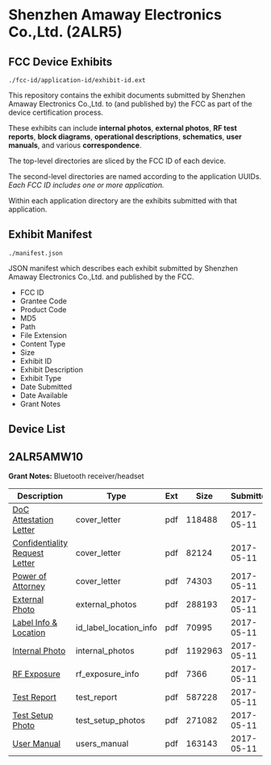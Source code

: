 # Shenzhen Amaway Electronics Co.,Ltd. (2ALR5)
## FCC Device Exhibits

```
./fcc-id/application-id/exhibit-id.ext
```

This repository contains the exhibit documents submitted by Shenzhen Amaway Electronics Co.,Ltd. to (and published by) the FCC as part of the device certification process.

These exhibits can include **internal photos**, **external photos**, **RF test reports**, **block diagrams**, **operational descriptions**, **schematics**, **user manuals**, and various **correspondence**.

The top-level directories are sliced by the FCC ID of each device.

The second-level directories are named according to the application UUIDs. *Each FCC ID includes one or more application.*

Within each application directory are the exhibits submitted with that application. 

## Exhibit Manifest

```
./manifest.json
```

JSON manifest which describes each exhibit submitted by Shenzhen Amaway Electronics Co.,Ltd. and published by the FCC.

- FCC ID
- Grantee Code
- Product Code
- MD5
- Path
- File Extension
- Content Type
- Size
- Exhibit ID
- Exhibit Description
- Exhibit Type
- Date Submitted
- Date Available
- Grant Notes

## Device List
## 2ALR5AMW10
**Grant Notes:** Bluetooth receiver/headset

| Description | Type | Ext | Size | Submitted | Available |
| ----------- | ---- | --- | ---- | --------- | --------- |
| [DoC Attestation Letter](2ALR5AMW10/22ee3bc3aa60297caab99d48d3e68b5d/3387483.pdf) | cover_letter | pdf | 118488 | 2017-05-11 | 2017-05-11 |
| [Confidentiality Request Letter](2ALR5AMW10/22ee3bc3aa60297caab99d48d3e68b5d/3387487.pdf) | cover_letter | pdf | 82124 | 2017-05-11 | 2017-05-11 |
| [Power of Attorney](2ALR5AMW10/22ee3bc3aa60297caab99d48d3e68b5d/3387488.pdf) | cover_letter | pdf | 74303 | 2017-05-11 | 2017-05-11 |
| [External Photo](2ALR5AMW10/22ee3bc3aa60297caab99d48d3e68b5d/3387484.pdf) | external_photos | pdf | 288193 | 2017-05-11 | 2017-05-11 |
| [Label Info & Location](2ALR5AMW10/22ee3bc3aa60297caab99d48d3e68b5d/3387486.pdf) | id_label_location_info | pdf | 70995 | 2017-05-11 | 2017-05-11 |
| [Internal Photo](2ALR5AMW10/22ee3bc3aa60297caab99d48d3e68b5d/3387485.pdf) | internal_photos | pdf | 1192963 | 2017-05-11 | 2017-05-11 |
| [RF Exposure](2ALR5AMW10/22ee3bc3aa60297caab99d48d3e68b5d/3387489.pdf) | rf_exposure_info | pdf | 7366 | 2017-05-11 | 2017-05-11 |
| [Test Report](2ALR5AMW10/22ee3bc3aa60297caab99d48d3e68b5d/3387490.pdf) | test_report | pdf | 587228 | 2017-05-11 | 2017-05-11 |
| [Test Setup Photo](2ALR5AMW10/22ee3bc3aa60297caab99d48d3e68b5d/3387491.pdf) | test_setup_photos | pdf | 271082 | 2017-05-11 | 2017-05-11 |
| [User Manual](2ALR5AMW10/22ee3bc3aa60297caab99d48d3e68b5d/3387492.pdf) | users_manual | pdf | 163143 | 2017-05-11 | 2017-05-11 |
